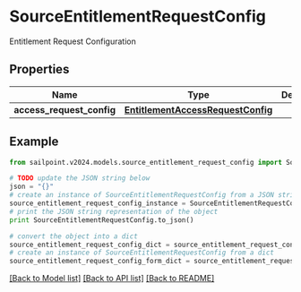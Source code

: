 # SourceEntitlementRequestConfig

Entitlement Request Configuration

## Properties

Name | Type | Description | Notes
------------ | ------------- | ------------- | -------------
**access_request_config** | [**EntitlementAccessRequestConfig**](EntitlementAccessRequestConfig.md) |  | [optional] 

## Example

```python
from sailpoint.v2024.models.source_entitlement_request_config import SourceEntitlementRequestConfig

# TODO update the JSON string below
json = "{}"
# create an instance of SourceEntitlementRequestConfig from a JSON string
source_entitlement_request_config_instance = SourceEntitlementRequestConfig.from_json(json)
# print the JSON string representation of the object
print SourceEntitlementRequestConfig.to_json()

# convert the object into a dict
source_entitlement_request_config_dict = source_entitlement_request_config_instance.to_dict()
# create an instance of SourceEntitlementRequestConfig from a dict
source_entitlement_request_config_form_dict = source_entitlement_request_config.from_dict(source_entitlement_request_config_dict)
```
[[Back to Model list]](../README.md#documentation-for-models) [[Back to API list]](../README.md#documentation-for-api-endpoints) [[Back to README]](../README.md)


